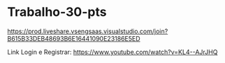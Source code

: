 # Trabalho-30-pts
https://prod.liveshare.vsengsaas.visualstudio.com/join?B615B33DEB48693B6E16441090E23186E5ED


Link Login e Registrar: https://www.youtube.com/watch?v=KL4--AJrJHQ


